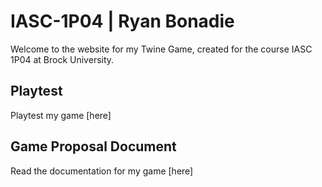 # IASC-1P04 | Ryan Bonadie

Welcome to the website for my Twine Game, created for the course IASC 1P04 at Brock University.

## Playtest

Playtest my game [here]

## Game Proposal Document

Read the documentation for my game [here]
